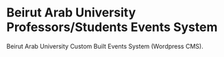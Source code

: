 # Beirut Arab University Professors/Students Events System
Beirut Arab University Custom Built Events System (Wordpress CMS).
